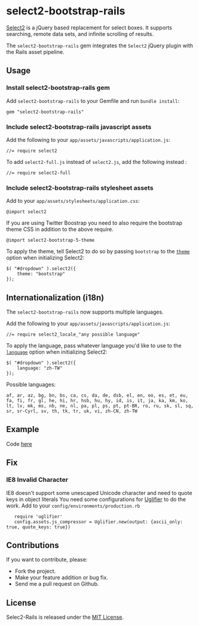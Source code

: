 # select2-bootstrap-rails

[Select2](https://github.com/select2/select2) is a jQuery based replacement for select boxes. It supports searching, remote data sets, and infinite scrolling of results.

The `select2-bootstrap-rails` gem integrates the `Select2` jQuery plugin with the Rails asset pipeline.

## Usage

### Install select2-bootstrap-rails gem

Add `select2-bootstrap-rails` to your Gemfile and run `bundle install`:

	gem "select2-bootstrap-rails"

### Include select2-bootstrap-rails javascript assets

Add the following to your `app/assets/javascripts/application.js`:

	//= require select2

To add `select2-full.js` instead of `select2.js`, add the following instead :

	//= require select2-full

### Include select2-bootstrap-rails stylesheet assets

Add to your `app/assets/stylesheets/application.css`:

	@import select2

If you are using Twitter Boostrap you need to also require the bootstrap theme CSS in addition to the above require.

	@import select2-bootstrap-5-theme

To apply the theme, tell Select2 to do so by passing `bootstrap` to the [`theme`](https://select2.github.io/examples.html#themes) option when initializing Select2:

    $( "#dropdown" ).select2({
        theme: "bootstrap"
    });

## Internationalization (i18n)

The `select2-bootstrap-rails` now supports multiple languages.

Add the following to your `app/assets/javascripts/application.js`:

	//= require select2_locale_"any possible language"

To apply the language, pass whatever language you'd like to use to the [`language`](https://select2.github.io/examples.html#language) option when initializing Select2:

    $( "#dropdown" ).select2({
        language: "zh-TW"
    });

Possible languages:

	af, ar, az, bg, bn, bs, ca, cs, da, de, dsb, el, en, eo, es, et, eu, fa, fi, fr, gl, he, hi, hr, hsb, hu, hy, id, is, it, ja, ka, km, ko, lt, lv, mk, ms, nb, ne, nl, pa, pl, ps, pt, pt-BR, ro, ru, sk, sl, sq, sr, sr-Cyrl, sv, th, tk, tr, uk, vi, zh-CN, zh-TW

## Example
Code [here](https://github.com/argerim/select_2_example)

## Fix
### IE8 Invalid Character
IE8 doesn't support some unescaped Unicode character and need to quote keys in object literals
You need some configurations for [Uglifier](https://github.com/lautis/uglifier) to do the work.
Add to your `config/environments/production.rb`

       require 'uglifier'
       config.assets.js_compressor = Uglifier.new(output: {ascii_only: true, quote_keys: true})


## Contributions

If you want to contribute, please:

* Fork the project.
* Make your feature addition or bug fix.
* Send me a pull request on Github.

## License

Selec2-Rails is released under the [MIT License](http://www.opensource.org/licenses/MIT).

